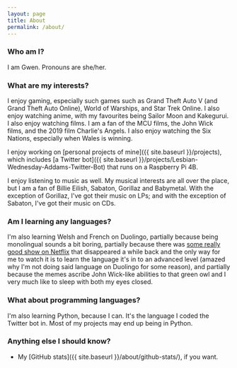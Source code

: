 ```yaml
---
layout: page
title: About
permalink: /about/
---
```


### Who am I?

I am Gwen.
Pronouns are she/her.

### What are my interests?

I enjoy gaming, especially such games such as Grand Theft Auto V (and Grand Theft Auto Online), World of Warships, and Star Trek Online. I also enjoy watching anime, with my favourites being Sailor Moon and Kakegurui. I also enjoy watching films. I am a fan of the MCU films, the John Wick films, and the 2019 film Charlie's Angels. I also enjoy watching the Six Nations, especially when Wales is winning.

I enjoy working on [personal projects of mine]({{ site.baseurl }}/projects), which includes [a Twitter bot]({{ site.baseurl }}/projects/Lesbian-Wednesday-Addams-Twitter-Bot) that runs on a Raspberry Pi 4B.

I enjoy listening to music as well. My musical interests are all over the place, but I am a fan of Billie Eilish, Sabaton, Gorillaz and Babymetal. With the exception of Gorillaz, I've got their music on LPs; and with the exception of Sabaton, I've got their music on CDs.

### Am I learning any languages?

I'm also learning Welsh and French on Duolingo, partially because being monolingual sounds a bit boring, partially because there was <a href="https://www.google.com/search?q=el+ministerio+del+tiempo" target="_blank">some really good show on Netflix</a> that disappeared a while back and the only way for me to watch it is to learn the language it's in to an advanced level (amazed why I'm not doing said language on Duolingo for some reason), and partially because the memes ascribe John Wick-like abilities to that green owl and I very much like to sleep with both my eyes closed.

### What about programming languages?

I'm also learning Python, because I can. It's the language I coded the Twitter bot in. Most of my projects may end up being in Python.

### Anything else I should know?

- My [GitHub stats]({{ site.baseurl }}/about/github-stats/), if you want.